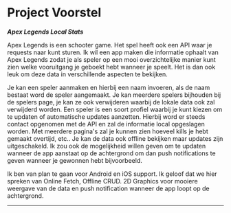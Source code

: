 # Project Voorstel

***Apex Legends Local Stats***

Apex Legends is een schooter game.
Het spel heeft ook een API waar je requests naar kunt sturen.
Ik wil een app maken die informatie ophaalt van Apex Legends zodat je als speler op een mooi overzichtelijke manier kunt zien welke vooruitgang je geboekt hebt wanneer je speelt.
Het is dan ook leuk om deze data in verschillende aspecten te bekijken.

Je kan een speler aanmaken en hierbij een naam invoeren, als de naam bestaat word de speler aangemaakt.
Je kan meerdere spelers bijhouden bij de spelers page, je kan ze ook verwijderen waarbij de lokale data ook zal verwijderd worden.
Een speler is een soort profiel waarbij je kunt kiezen om te updaten of automatische updates aanzetten.
Hierbij word er steeds contact opgenomen met de API en zal de informatie local opgeslagen worden.
Met meerdere pagina's zal je kunnen zien hoeveel kills je hebt gemaakt overtijd, etc..
Je kan de data ook offline bekijken maar updates zijn uitgeschakeld.
Ik zou ook de mogelijkheid willen geven om te updaten wanneer de app aanstaat op de achtergrond om dan push notifications te geven wanneer je gewonnen hebt bijvoorbeeld.

Ik ben van plan te gaan voor Android en iOS support.
Ik geloof dat we hier spreken van Online Fetch, Offline CRUD.
2D Graphics voor mooiere weergave van de data en push notification wanneer de app loopt op de achtergrond.

---

